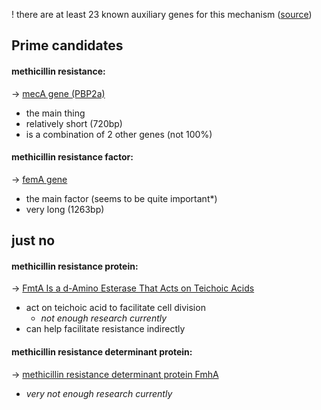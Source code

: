 ! there are at least 23 known auxiliary genes for this mechanism ([source](https://journals.asm.org/doi/epdf/10.1128/aac.38.11.2590))

## Prime candidates
#### methicillin resistance:
-> [mecA gene (PBP2a)](mecA%20gene%20(PBP2a).md)
- the main thing
- relatively short (720bp)
- is a combination of 2 other genes (not 100%)
#### methicillin resistance factor:
-> [femA gene](femA%20gene.md)
- the main factor (seems to be quite important*)
- very long (1263bp)


## just no
#### methicillin resistance protein:
-> [FmtA Is a d-Amino Esterase That Acts on Teichoic Acids](https://journals.asm.org/doi/10.1128/mBio.02070-15#sec-2)
- act on teichoic acid to facilitate cell division
    - *not enough research currently*
- can help facilitate resistance indirectly
#### methicillin resistance determinant protein:
-> [methicillin resistance determinant protein FmhA](https://www.ncbi.nlm.nih.gov/gene/3919715)
- *very not enough research currently*